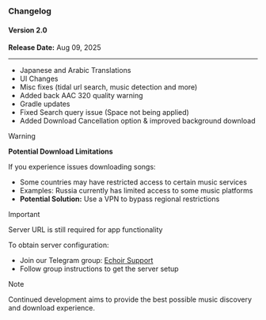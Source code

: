 ### Changelog

#### Version 2.0
**Release Date:** Aug 09, 2025

---
- Japanese and Arabic Translations
- UI Changes
- Misc fixes (tidal url search, music detection and more)
- Added back AAC 320 quality warning
- Gradle updates
- Fixed Search query issue (Space not being applied)
- Added Download Cancellation option & improved background download

> [!WARNING]
> **Potential Download Limitations**
> 
> If you experience issues downloading songs:
> - Some countries may have restricted access to certain music services
> - Examples: Russia currently has limited access to some music platforms
> - **Potential Solution:** Use a VPN to bypass regional restrictions

> [!IMPORTANT]
> Server URL is still required for app functionality
> 
> To obtain server configuration:
> - Join our Telegram group: [Echoir Support](https://t.me/ThisPandaCanTalk)
> - Follow group instructions to get the server setup

> [!NOTE]
> Continued development aims to provide the best possible music discovery and download experience.
